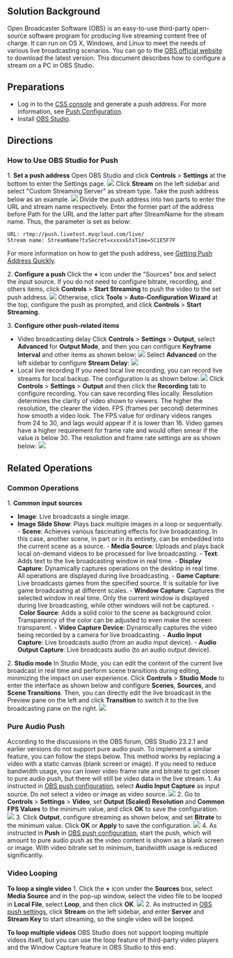 ## Solution Background
Open Broadcaster Software (OBS) is an easy-to-use third-party open-source software program for producing live streaming content free of charge. It can run on OS X, Windows, and Linux to meet the needs of various live broadcasting scenarios. You can go to the [OBS official website](https://obsproject.com/download?spm=a2c4g.11186623.2.15.6aac1445JPlKR8) to download the latest version.
This document describes how to configure a stream on a PC in OBS Studio.

## Preparations
 - Log in to the [CSS console](https://console.cloud.tencent.com/live) and generate a push address. For more information, see [Push Configuration](https://intl.cloud.tencent.com/document/product/267/31059).
 - Install [OBS Studio](https://obsproject.com/download?spm=a2c4g.11186623.2.15.6aac1445JPlKR8).

## Directions

### How to Use OBS Studio for Push
 1. **<span id="step1">Set a push address</span>**
Open OBS Studio and click **Controls** > **Settings** at the bottom to enter the Settings page.
![](https://main.qcloudimg.com/raw/493a19e0f2bbea80983c341dd742a044.png)
Click **Stream** on the left sidebar and select "Custom Streaming Server" as stream type. Take the push address below as an example.
![](https://main.qcloudimg.com/raw/55512ddf58bf32014424fa33b6f3d31f.png)
Divide the push address into two parts to enter the URL and stream name respectively. Enter the former part of the address before Path for the URL and the latter part after StreamName for the stream name. Thus, the parameter is set as below:
```
URL: rtmp://push.livetest.myqcloud.com/live/
Stream name: StreamName?txSecret=xxxxx&txTime=5C1E5F7F
```
For more information on how to get the push address, see [Getting Push Address Quickly](https://intl.cloud.tencent.com/document/product/267/31056#step-3.-view-and-configure-information).

 2. **<span id="step2">Configure a push</span>**
Click the **+** icon under the "Sources" box and select the input source. If you do not need to configure bitrate, recording, and others items, click **Controls** > **Start Streaming** to push the video to the set push address.
![](https://main.qcloudimg.com/raw/f8136fdb794595c8c491c995a74cdfcc.png)
Otherwise, click **Tools** > **Auto-Configuration Wizard** at the top, configure the push as prompted, and click **Controls** > **Start Streaming**.

 3. **Configure other push-related items**
 - Video broadcasting delay
Click **Controls** > **Settings** > **Output**, select **Advanced** for **Output Mode**, and then you can configure **Keyframe Interval** and other items as shown below:
![](https://main.qcloudimg.com/raw/5f48205da162f1230723729c36369f65.png)
Select **Advanced** on the left sidebar to configure **Stream Delay**:
![](https://main.qcloudimg.com/raw/c3ec9a71a014548eb680009d9798b1ac.png)
 - Local live recording
 If you need local live recording, you can record live streams for local backup. The configuration is as shown below:
![](https://main.qcloudimg.com/raw/a3c90994ef7447766914dc41605623c3.png)
Click **Controls** > **Settings** > **Output** and then click the **Recording** tab to configure recording. You can save recording files locally.
Resolution determines the clarity of video shown to viewers. The higher the resolution, the clearer the video. FPS (frames per second) determines how smooth a video look. The FPS value for ordinary videos ranges from 24 to 30, and lags would appear if it is lower than 16. Video games have a higher requirement for frame rate and would often smear if the value is below 30. The resolution and frame rate settings are as shown below:
![](https://main.qcloudimg.com/raw/f736ef195b26a81f46d1e26d7935a763.png)


## Related Operations
### Common Operations
1. **Common input sources**
 - **Image**: Live broadcasts a single image.
 - **Image Slide Show**: Plays back multiple images in a loop or sequentially.
 - **Scene**: Achieves various fascinating effects for live broadcasting. In this case, another scene, in part or in its entirety, can be embedded into the current scene as a source.
 - **Media Source**: Uploads and plays back local on-demand videos to be processed for live broadcasting.
 - **Text**: Adds text to the live broadcasting window in real time.
 - **Display Capture**: Dynamically captures operations on the desktop in real time. All operations are displayed during live broadcasting.
 - **Game Capture**: Live broadcasts games from the specified source. It is suitable for live game broadcasting at different scales.
 - **Window Capture**: Captures the selected window in real time. Only the current window is displayed during live broadcasting, while other windows will not be captured.
 - **Color Source**: Adds a solid color to the scene as background color. Transparency of the color can be adjusted to even make the screen transparent.
 - **Video Capture Device**: Dynamically captures the video being recorded by a camera for live broadcasting.
 - **Audio Input Capture**: Live broadcasts audio (from an audio input device).
 - **Audio Output Capture**: Live broadcasts audio (to an audio output device).

2. **Studio mode**
In Studio Mode, you can edit the content of the current live broadcast in real time and perform scene transitions during editing, minimizing the impact on user experience.
Click **Controls** > **Studio Mode** to enter the interface as shown below and configure **Scenes**, **Sources**, and **Scene Transitions**. Then, you can directly edit the live broadcast in the Preview pane on the left and click **Transition** to switch it to the live broadcasting pane on the right.
![](https://main.qcloudimg.com/raw/80e9e902e0e02902d78779ca5505b2f8.png)

### Pure Audio Push
According to the discussions in the OBS forum, OBS Studio 23.2.1 and earlier versions do not support pure audio push.
To implement a similar feature, you can follow the steps below. This method works by replacing a video with a static canvas (blank screen or image). If you need to reduce bandwidth usage, you can lower video frame rate and bitrate to get closer to pure audio push, but there will still be video data in the live stream.
1. As instructed in [OBS push configuration](#step2), select **Audio Input Capture** as input source. Do not select a video or image as video source.
![](https://main.qcloudimg.com/raw/c74e3e5058c69356095c761e1e572da6.png)
2. Go to **Controls** > **Settings** > **Video**, set **Output (Scaled) Resolution** and **Common FPS Values** to the minimum value, and click **OK** to save the configuration.
![](https://main.qcloudimg.com/raw/cb77c3deb8d3e9831aaa1421b5b13412.png)
3. Click **Output**, configure streaming as shown below, and set **Bitrate** to the minimum value. Click **OK** or **Apply** to save the configuration.
![](https://main.qcloudimg.com/raw/008e1ab02e2d08ee42f3a64e2e09d473.png)
4. As instructed in **Push** in [OBS push configuration](#step1), start the push, which will amount to pure audio push as the video content is shown as a blank screen or image. With video bitrate set to minimum, bandwidth usage is reduced significantly.

### Video Looping
**To loop a single video**
1. Click the **+** icon under the **Sources** box, select **Media Source** and in the pop-up window, select the video file to be looped in **Local File**, select **Loop**, and then click **OK**.
![](https://main.qcloudimg.com/raw/b41371c6674d4d8a2cd84fe37e3fbab4.png)
2. As instructed in [OBS push settings](#step1), click **Stream** on the left sidebar, and enter **Server** and **Stream Key** to start streaming, so the single video will be looped.

**To loop multiple videos**
OBS Studio does not support looping multiple videos itself, but you can use the loop feature of third-party video players and the Window Capture feature in OBS Studio to this end.
